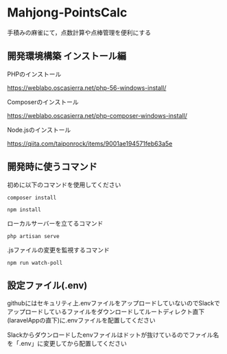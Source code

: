 # Mahjong-PointsCalc

手積みの麻雀にて，点数計算や点棒管理を便利にする

## 開発環境構築 インストール編

PHPのインストール

https://weblabo.oscasierra.net/php-56-windows-install/

Composerのインストール

https://weblabo.oscasierra.net/php-composer-windows-install/

Node.jsのインストール

https://qiita.com/taiponrock/items/9001ae194571feb63a5e

## 開発時に使うコマンド

初めに以下のコマンドを使用してください

```
composer install
```

```
npm install
```

ローカルサーバーを立てるコマンド

```
php artisan serve
```

.jsファイルの変更を監視するコマンド

```
npm run watch-poll
```

## 設定ファイル(.env)

githubにはセキュリティ上.envファイルをアップロードしていないのでSlackでアップロードしているファイルをダウンロードしてルートディレクト直下(laravelAppの直下)に.envファイルを配置してください

Slackからダウンロードしたenvファイルはドットが抜けているのでファイル名を「.env」に変更してから配置してください
